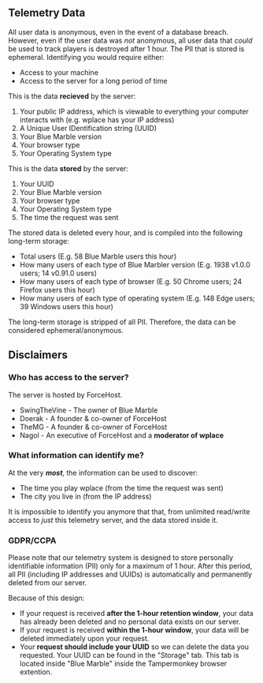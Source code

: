 ## Telemetry Data
All user data is anonymous, even in the event of a database breach.
However, even if the user data was *not* anonymous, all user data that *could* be used to track players is destroyed after 1 hour. The PII that is stored is ephemeral.
Identifying you would require either:
* Access to your machine
* Access to the server for a long period of time

This is the data **recieved** by the server:
1. Your public IP address, which is viewable to everything your computer interacts with (e.g. wplace has your IP address)
2. A Unique User IDentification string (UUID)
3. Your Blue Marble version
4. Your browser type
5. Your Operating System type

This is the data **stored** by the server:
1. Your UUID
2. Your Blue Marble version
3. Your browser type
4. Your Operating System type
5. The time the request was sent

The stored data is deleted every hour, and is compiled into the following long-term storage:
* Total users (E.g. 58 Blue Marble users this hour)
* How many users of each type of Blue Marbler version (E.g. 1938 v1.0.0 users; 14 v0.91.0 users)
* How many users of each type of browser (E.g. 50 Chrome users; 24 Firefox users this hour)
* How many users of each type of operating system (E.g. 148 Edge users; 39 Windows users this hour)

The long-term storage is stripped of all PII. Therefore, the data can be considered ephemeral/anonymous.

## Disclaimers
### Who has access to the server?
The server is hosted by ForceHost.
* SwingTheVine - The owner of Blue Marble
* Doerak - A founder & co-owner of ForceHost
* TheMG - A founder & co-owner of ForceHost
* Nagol - An executive of ForceHost and a **moderator of wplace**

### What information can identify me?
At the very ***most***, the information can be used to discover:
* The time you play wplace (from the time the request was sent)
* The city you live in (from the IP address)

It is impossible to identify you anymore that that, from unlimited read/write access to *just* this telemetry server, and the data stored inside it.

### GDPR/CCPA
Please note that our telemetry system is designed to store personally identifiable information (PII) only for a maximum of 1 hour. After this period, all PII (including IP addresses and UUIDs) is automatically and permanently deleted from our server.

Because of this design:
* If your request is received **after the 1-hour retention window**, your data has already been deleted and no personal data exists on our server.
* If your request is received **within the 1-hour window**, your data will be deleted immediately upon your request.
* Your **request should include your UUID** so we can delete the data you requested. Your UUID can be found in the "Storage" tab. This tab is located inside "Blue Marble" inside the Tampermonkey browser extention.